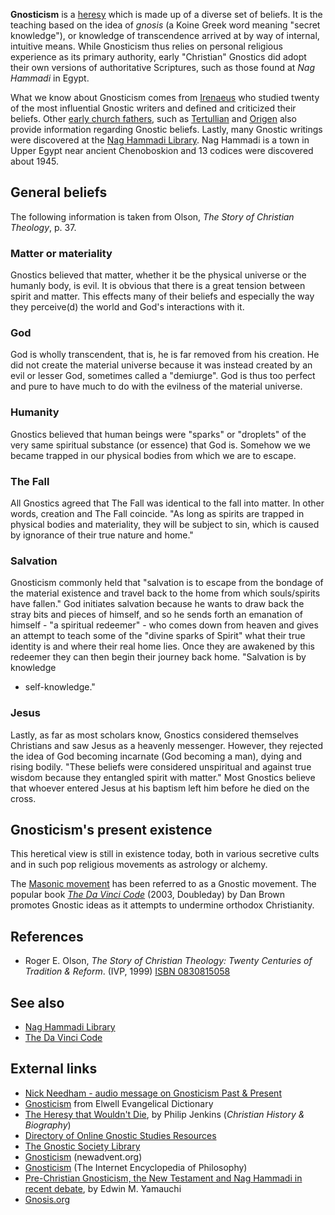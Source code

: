 **Gnosticism** is a [heresy](Heresy "Heresy") which is made up of a
diverse set of beliefs. It is the teaching based on the idea of
*gnosis* (a Koine Greek word meaning "secret knowledge"), or
knowledge of transcendence arrived at by way of internal, intuitive
means. While Gnosticism thus relies on personal religious
experience as its primary authority, early "Christian" Gnostics did
adopt their own versions of authoritative Scriptures, such as those
found at *Nag Hammadi* in Egypt.

What we know about Gnosticism comes from
[Irenaeus](Irenaeus "Irenaeus") who studied twenty of the most
influential Gnostic writers and defined and criticized their
beliefs. Other
[early church fathers](Early_church_fathers "Early church fathers"),
such as [Tertullian](Tertullian "Tertullian") and
[Origen](Origen "Origen") also provide information regarding
Gnostic beliefs. Lastly, many Gnostic writings were discovered at
the
[Nag Hammadi Library](Nag_Hammadi_Library "Nag Hammadi Library").
Nag Hammadi is a town in Upper Egypt near ancient Chenoboskion and
13 codices were discovered about 1945.

## General beliefs

The following information is taken from Olson,
*The Story of Christian Theology*, p. 37.

### Matter or materiality

Gnostics believed that matter, whether it be the physical universe
or the humanly body, is evil. It is obvious that there is a great
tension between spirit and matter. This effects many of their
beliefs and especially the way they perceive(d) the world and God's
interactions with it.

### God

God is wholly transcendent, that is, he is far removed from his
creation. He did not create the material universe because it was
instead created by an evil or lesser God, sometimes called a
"demiurge". God is thus too perfect and pure to have much to do
with the evilness of the material universe.

### Humanity

Gnostics believed that human beings were "sparks" or "droplets" of
the very same spiritual substance (or essence) that God is. Somehow
we we became trapped in our physical bodies from which we are to
escape.

### The Fall

All Gnostics agreed that The Fall was identical to the fall into
matter. In other words, creation and The Fall coincide. "As long as
spirits are trapped in physical bodies and materiality, they will
be subject to sin, which is caused by ignorance of their true
nature and home."

### Salvation

Gnosticism commonly held that "salvation is to escape from the
bondage of the material existence and travel back to the home from
which souls/spirits have fallen." God initiates salvation because
he wants to draw back the stray bits and pieces of himself, and so
he sends forth an emanation of himself - "a spiritual redeemer" -
who comes down from heaven and gives an attempt to teach some of
the "divine sparks of Spirit" what their true identity is and where
their real home lies. Once they are awakened by this redeemer they
can then begin their journey back home. "Salvation is by knowledge
- self-knowledge."

### Jesus

Lastly, as far as most scholars know, Gnostics considered
themselves Christians and saw Jesus as a heavenly messenger.
However, they rejected the idea of God becoming incarnate (God
becoming a man), dying and rising bodily. "These beliefs were
considered unspiritual and against true wisdom because they
entangled spirit with matter." Most Gnostics believe that whoever
entered Jesus at his baptism left him before he died on the cross.

## Gnosticism's present existence

This heretical view is still in existence today, both in various
secretive cults and in such pop religious movements as astrology or
alchemy.

The
[Masonic movement](index.php?title=Masonic_movement&action=edit&redlink=1 "Masonic movement (page does not exist)")
has been referred to as a Gnostic movement. The popular book
*[The Da Vinci Code](The_Da_Vinci_Code "The Da Vinci Code")* (2003,
Doubleday) by Dan Brown promotes Gnostic ideas as it attempts to
undermine orthodox Christianity.

## References

-   Roger E. Olson,
    *The Story of Christian Theology: Twenty Centuries of Tradition & Reform*.
    (IVP, 1999)
    [ISBN 0830815058](http://www.theopedia.com/Special:BookSources/0830815058)

## See also

-   [Nag Hammadi Library](Nag_Hammadi_Library "Nag Hammadi Library")
-   [The Da Vinci Code](The_Da_Vinci_Code "The Da Vinci Code")

## External links

-   [Nick Needham - audio message on Gnosticism Past & Present](http://thegospelcoalition.org/resources/a/gnosticism_past_present)
-   [Gnosticism](http://mb-soft.com/believe/txn/gnostici.htm) from
    Elwell Evangelical Dictionary
-   [The Heresy that Wouldn't Die](http://www.christianitytoday.com/ch/2007/004/5.33.html),
    by Philip Jenkins (*Christian History & Biography*)
-   [Directory of Online Gnostic Studies Resources](http://www.academicinfo.net/gnostic.html)
-   [The Gnostic Society Library](http://www.gnosis.org/naghamm/nhlintro.html)
-   [Gnosticism](http://www.newadvent.org/cathen/06592a.htm)
    (newadvent.org)
-   [Gnosticism](http://www.iep.utm.edu/g/gnostic.htm) (The
    Internet Encyclopedia of Philosophy)
-   [Pre-Christian Gnosticism, the New Testament and Nag Hammadi in recent debate](http://www.earlychurch.org.uk/article_gnosticism_yamauchi.html),
    by Edwin M. Yamauchi
-   [Gnosis.org](http://www.gnosis.org/)



